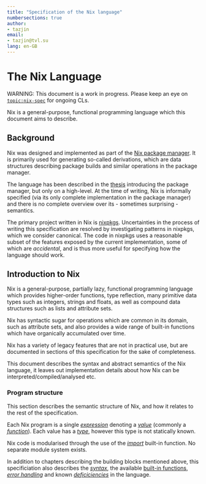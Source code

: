 ```yaml
---
title: "Specification of the Nix language"
numbersections: true
author:
- tazjin
email:
- tazjin@tvl.su
lang: en-GB
---
```


The Nix Language
================

WARNING: This document is a work in progress. Please keep an eye on
[`topic:nix-spec`](https://cl.tvl.fyi/q/topic:nix-spec) for ongoing
CLs.

Nix is a general-purpose, functional programming language which this
document aims to describe.

## Background

Nix was designed and implemented as part of the [Nix package
manager](https://nixos.org/nix). It is primarily used for generating
so-called derivations, which are data structures describing package
builds and similar operations in the package manager.

The language has been described in the
[thesis](https://edolstra.github.io/pubs/phd-thesis.pdf) introducing
the package manager, but only on a high-level. At the time of writing,
Nix is informally specified (via its only complete implementation in
the package manager) and there is no complete overview over its -
sometimes surprising - semantics.

The primary project written in Nix is
[nixpkgs](https://github.com/NixOS/nixpkgs/). Uncertainties in the
process of writing this specification are resolved by investigating
patterns in nixpkgs, which we consider canonical. The code in nixpkgs
uses a reasonable subset of the features exposed by the current
implementation, some of which are *accidental*, and is thus more
useful for specifying how the language should work.

## Introduction to Nix

Nix is a general-purpose, partially lazy, functional programming
language which provides higher-order functions, type reflection, many
primitive data types such as integers, strings and floats, as well as
compound data structures such as lists and attribute sets.

Nix has syntactic sugar for operations which are common in its domain,
such as attribute sets, and also provides a wide range of built-in
functions which have organically accumulated over time.

Nix has a variety of legacy features that are not in practical use,
but are documented in sections of this specification for the sake of
completeness.

This document describes the syntax and abstract semantics of the Nix
language, it leaves out implementation details about how Nix can be
interpreted/compiled/analysed etc.

### Program structure

This section describes the semantic structure of Nix, and how it
relates to the rest of the specification.

Each Nix program is a single [*expression*](#expressions) denoting a
[*value*](#values) (commonly a [*function*](#functions)). Each value
has a [*type*](#types), however this type is not statically known.

Nix code is modularised through the use of the
[*import*](#builtins-import) built-in function. No separate module
system exists.

In addition to chapters describing the building blocks mentioned
above, this specificiation also describes the [*syntax*](#syntax), the
available [built-in functions](#builtins), [*error handling*](#errors)
and known [*deficiciencies*](#deficiciencies) in the language.
